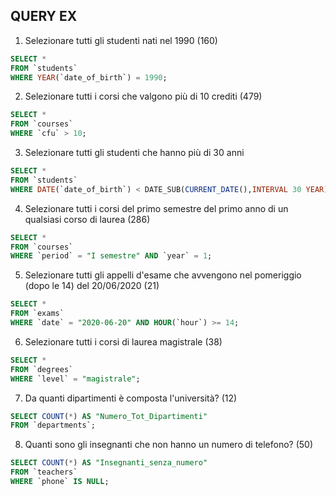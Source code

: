 ## QUERY EX

1. Selezionare tutti gli studenti nati nel 1990 (160)

```sql
SELECT *
FROM `students`
WHERE YEAR(`date_of_birth`) = 1990;
```

2. Selezionare tutti i corsi che valgono più di 10 crediti (479)

```sql
SELECT *
FROM `courses`
WHERE `cfu` > 10;
```

3. Selezionare tutti gli studenti che hanno più di 30 anni

```sql
SELECT *
FROM `students`
WHERE DATE(`date_of_birth`) < DATE_SUB(CURRENT_DATE(),INTERVAL 30 YEAR);
```

4. Selezionare tutti i corsi del primo semestre del primo anno di un qualsiasi corso di
   laurea (286)

```sql
SELECT *
FROM `courses`
WHERE `period` = "I semestre" AND `year` = 1;
```

5. Selezionare tutti gli appelli d'esame che avvengono nel pomeriggio (dopo le 14) del
   20/06/2020 (21)

```sql
SELECT *
FROM `exams`
WHERE `date` = "2020-06-20" AND HOUR(`hour`) >= 14;
```

6. Selezionare tutti i corsi di laurea magistrale (38)

```sql
SELECT *
FROM `degrees`
WHERE `level` = "magistrale";
```

7. Da quanti dipartimenti è composta l'università? (12)

```sql
SELECT COUNT(*) AS "Numero_Tot_Dipartimenti"
FROM `departments`;
```

8. Quanti sono gli insegnanti che non hanno un numero di telefono? (50)

```sql
SELECT COUNT(*) AS "Insegnanti_senza_numero"
FROM `teachers`
WHERE `phone` IS NULL;
```
